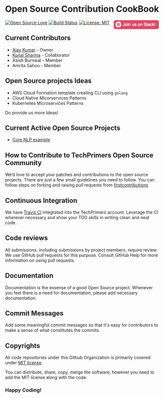 # Open Source Contribution CookBook

[![Open Source Love](https://badges.frapsoft.com/os/v1/open-source.svg?v=103)](https://github.com/ellerbrock/open-source-badges/)
[<img align="right" width="150" src="assets/join-slack-team.png">](https://join.slack.com/t/techprimers/shared_invite/enQtNTI3MzQxODEwNDMzLTU3ZTRiMDkxYWI4NTM1NWIwOGZlYTE1M2I4Zjg3M2U3ZDMzZWU4NTA3MzM5NjI0ZmQ1YmZhMGNhMGI1NGYwMTY)
[![Build Status](https://travis-ci.com/TechPrimers/contribution.svg?branch=master)](https://travis-ci.com/TechPrimers/contribution)
[![License: MIT](https://img.shields.io/badge/License-MIT-green.svg)](https://opensource.org/licenses/MIT)

## Current Contributors
- [Ajay Kumar](https://github.com/MovingToWeb) - Owner
- [Kunal Sharma](https://github.com/Knlsharma) - Collaborator
- Asish Burnwal - Member
- Amrita Sahoo - Member

## Open Source projects Ideas
- AWS Cloud Formation template creating CLI using `golang`
- Cloud Native Micorservices Patterns
- Kubernetes Microservices Patterns

Do provide us more Ideas!

## Current Active Open Source Projects
- [Core NLP example](https://github.com/TechPrimers/core-nlp-example)

## How to Contribute to TechPrimers Open Source Community
We’d love to accept your patches and contributions to the open source projects. There are just a few small guidelines you need to follow.
You can follow steps on forking and raising pull requests from [firstcontributions](https://github.com/firstcontributions/first-contributions/blob/master/README.md)

## Continuous Integration
We have [Travis CI](https://travis-ci.com/TechPrimers) integrated into the TechPrimers account. Leverage the CI wherever necessary and show your TDD skills in writing clean and neat code.

## Code reviews
All submissions, including submissions by project members, require review. We use GitHub pull requests for this purpose. Consult GitHub Help for more information on using pull requests.

## Documentation
Documentation is the essense of a good Open Source project. Whenever you feel there is a need for documentation, please add necessary documentation. 

## Commit Messages
Add some meaningful commit messages so that it's easy for contributors to make a sense of what constitutes the commits.

## Copyrights
All code repositories under this Github Organization is primarily covered under [MIT license](https://opensource.org/licenses/MIT). 

You can distribute, share, copy, merge the software, however you need to add the MIT license along with the code.

### Happy Coding!
